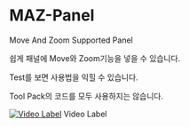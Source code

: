 # MAZ-Panel
Move And Zoom Supported Panel

쉽게 패널에 Move와 Zoom기능을 넣을 수 있습니다.

Test를 보면 사용법을 익힐 수 있습니다.

Tool Pack의 코드를 모두 사용하지는 않습니다.


[![Video Label](https://youtu.be/XW9zx2N-Sno/0.jpg)](https://youtu.be/XW9zx2N-Sno) Video Label
